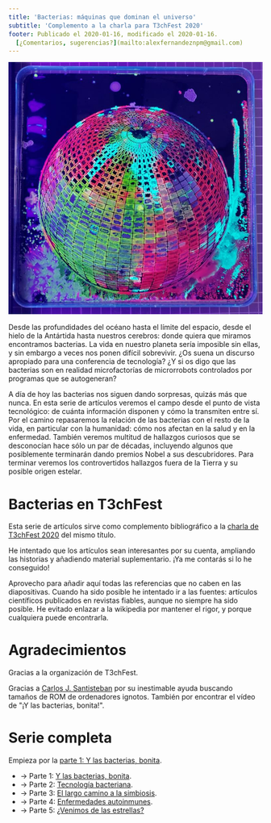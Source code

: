 ```yaml
---
title: 'Bacterias: máquinas que dominan el universo'
subtitle: 'Complemento a la charla para T3chFest 2020'
footer: Publicado el 2020-01-16, modificado el 2020-01-16.
  [¿Comentarios, sugerencias?](mailto:alexfernandeznpm@gmail.com)
---
```


!["Latitudes Leaking Longitudes", obra de Tarah Rhoda para el concurso "Agar Art" de la Sociedad Estadounidense de Microbiología. [Fuente](https://www.nationalgeographic.com/science/2019/11/agar-art-contest-winners-create-gorgeous-art-from-live-bacteria/).](pics/bacterias-agar-art-contest.jpg "Placas de agar multicolor dispuestas en forma de globo terráqueo.")

Desde las profundidades del océano hasta el límite del espacio,
desde el hielo de la Antártida hasta nuestros cerebros:
donde quiera que miramos encontramos bacterias.
La vida en nuestro planeta sería imposible sin ellas,
y sin embargo a veces nos ponen difícil sobrevivir.
¿Os suena un discurso apropiado para una conferencia de tecnología?
¿Y si os digo que las bacterias son en realidad microfactorías de microrrobots controlados por programas que se autogeneran?

A día de hoy las bacterias nos siguen dando sorpresas,
quizás más que nunca.
En esta serie de artículos veremos el campo desde el punto de vista tecnológico:
de cuánta información disponen y cómo la transmiten entre sí.
Por el camino repasaremos la relación de las bacterias con el resto de la vida,
en particular con la humanidad:
cómo nos afectan en la salud y en la enfermedad.
También veremos multitud de hallazgos curiosos que se desconocían hace sólo un par de décadas,
incluyendo algunos que posiblemente terminarán dando premios Nobel a sus descubridores.
Para terminar veremos los controvertidos hallazgos fuera de la Tierra y su posible origen estelar.

# Bacterias en T3chFest

Esta serie de artículos sirve como complemento bibliográfico a la
[charla de T3chFest 2020](https://t3chfest.es/2020/programa)
del mismo título.

He intentado que los artículos sean interesantes por su cuenta,
ampliando las historias y añadiendo material suplementario.
¡Ya me contarás si lo he conseguido!

Aprovecho para añadir aquí todas las referencias que no caben en las diapositivas.
Cuando ha sido posible he intentado ir a las fuentes:
artículos científicos publicados en revistas fiables,
aunque no siempre ha sido posible.
He evitado enlazar a la wikipedia por mantener el rigor,
y porque cualquiera puede encontrarla.

# Agradecimientos

Gracias a la organización de T3chFest.

Gracias a
[Carlos J. Santisteban](https://twitter.com/zuiko21)
por su inestimable ayuda buscando tamaños de ROM de ordenadores ignotos.
También por encontrar el vídeo de "¡Y las bacterias, bonita!".

# Serie completa

Empieza por la [parte 1: Y las bacterias, bonita](bacterias-bonita.html).

* → Parte 1: [Y las bacterias, bonita](bacterias-bonita.html).
* → Parte 2: [Tecnología bacteriana](bacterias-tecnologia.html).
* → Parte 3: [El largo camino a la simbiosis](bacterias-largo-camino-simbiosis.html).
* → Parte 4: [Enfermedades autoinmunes](bacterias-enfermedades-autoinmunes.html).
* → Parte 5: [¿Venimos de las estrellas?](bacterias-venimos-de-estrellas.html)

